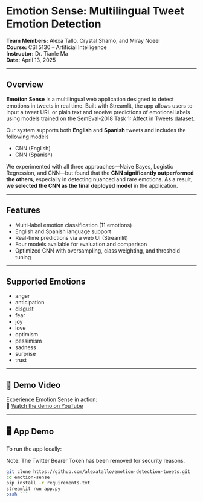 # Emotion Sense: Multilingual Tweet Emotion Detection

**Team Members:** Alexa Tallo, Crystal Shamo, and Miray Noeel  
**Course:** CSI 5130 – Artificial Intelligence  
**Instructor:** Dr. Tianle Ma  
**Date:** April 13, 2025

---

## Overview

**Emotion Sense** is a multilingual web application designed to detect emotions in tweets in real time. Built with Streamlit, the app allows users to input a tweet URL or plain text and receive predictions of emotional labels using models trained on the SemEval-2018 Task 1: Affect in Tweets dataset.

Our system supports both **English** and **Spanish** tweets and includes the following models
- CNN (English)
- CNN (Spanish)

We experimented with all three approaches—Naive Bayes, Logistic Regression, and CNN—but found that the **CNN significantly outperformed the others**, especially in detecting nuanced and rare emotions. As a result, **we selected the CNN as the final deployed model** in the application.

---

## Features

- Multi-label emotion classification (11 emotions)
- English and Spanish language support
- Real-time predictions via a web UI (Streamlit)
- Four models available for evaluation and comparison
- Optimized CNN with oversampling, class weighting, and threshold tuning

---

## Supported Emotions

- anger  
- anticipation  
- disgust  
- fear  
- joy  
- love  
- optimism  
- pessimism  
- sadness  
- surprise  
- trust  

---

## 🎥 Demo Video

Experience Emotion Sense in action:  
🔗 [Watch the demo on YouTube](https://youtu.be/ifvlHzxynIc?si=eFmWFk5BtRVpuVdB) 

---

## 🖥️ App Demo

To run the app locally:

  Note: The Twitter Bearer Token has been removed for security reasons. 

```bash
git clone https://github.com/alexatallo/emotion-detection-tweets.git
cd emotion-sense
pip install -r requirements.txt
streamlit run app.py
bash ```


